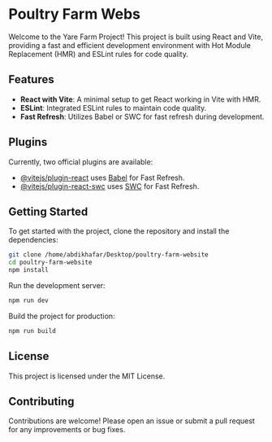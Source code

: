 # Poultry Farm Webs

Welcome to the Yare Farm Project! This project is built using React and Vite, providing a fast and efficient development environment with Hot Module Replacement (HMR) and ESLint rules for code quality.

## Features

- **React with Vite**: A minimal setup to get React working in Vite with HMR.
- **ESLint**: Integrated ESLint rules to maintain code quality.
- **Fast Refresh**: Utilizes Babel or SWC for fast refresh during development.

## Plugins

Currently, two official plugins are available:

- [@vitejs/plugin-react](https://github.com/vitejs/vite-plugin-react/blob/main/packages/plugin-react/README.md) uses [Babel](https://babeljs.io/) for Fast Refresh.
- [@vitejs/plugin-react-swc](https://github.com/vitejs/vite-plugin-react-swc) uses [SWC](https://swc.rs/) for Fast Refresh.

## Getting Started

To get started with the project, clone the repository and install the dependencies:

```sh
git clone /home/abdikhafar/Desktop/poultry-farm-website
cd poultry-farm-website
npm install
```

Run the development server:

```sh
npm run dev
```

Build the project for production:

```sh
npm run build
```

## License

This project is licensed under the MIT License.

## Contributing

Contributions are welcome! Please open an issue or submit a pull request for any improvements or bug fixes.

